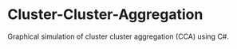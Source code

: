 # Cluster-Cluster-Aggregation

Graphical simulation of cluster cluster aggregation (CCA) using C#.

